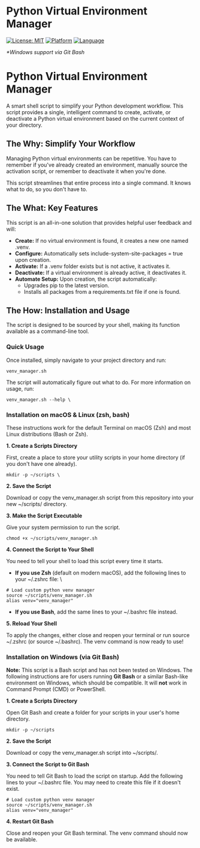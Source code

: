 
# Python Virtual Environment Manager
[![License: MIT](https://img.shields.io/badge/License-MIT-yellow.svg)](https://opensource.org/licenses/MIT)
[![Platform](https://img.shields.io/badge/Platform-macOS%20%7C%20Linux%20%7C%20Windows*-blue)](README.md#installation)
[![Language](https://img.shields.io/badge/Language-Shell%20Script-black)](venv_manager.sh)

*\*Windows support via Git Bash*


# Python Virtual Environment Manager



A smart shell script to simplify your Python development workflow. This script provides a single, intelligent command to create, activate, or deactivate a Python virtual environment based on the current context of your directory.


## The Why: Simplify Your Workflow

Managing Python virtual environments can be repetitive. You have to remember if you've already created an environment, manually source the activation script, or remember to deactivate it when you're done.

This script streamlines that entire process into a single command. It knows what to do, so you don't have to.


## The What: Key Features

This script is an all-in-one solution that provides helpful user feedback and will:



* **Create:** If no virtual environment is found, it creates a new one named .venv.
* **Configure:** Automatically sets include-system-site-packages = true upon creation.
* **Activate:** If a .venv folder exists but is not active, it activates it.
* **Deactivate:** If a virtual environment is already active, it deactivates it.
* **Automate Setup:** Upon creation, the script automatically:
    * Upgrades pip to the latest version.
    * Installs all packages from a requirements.txt file if one is found.


## The How: Installation and Usage

The script is designed to be sourced by your shell, making its function available as a command-line tool.


### Quick Usage

Once installed, simply navigate to your project directory and run:

```
venv_manager.sh

```

The script will automatically figure out what to do. For more information on usage, run:

```
venv_manager.sh --help \

```



### Installation on macOS & Linux (zsh, bash)

These instructions work for the default Terminal on macOS (Zsh) and most Linux distributions (Bash or Zsh).

**1. Create a Scripts Directory**

First, create a place to store your utility scripts in your home directory (if you don't have one already).

```
mkdir -p ~/scripts \

```


**2. Save the Script**

Download or copy the venv_manager.sh script from this repository into your new ~/scripts/ directory.

**3. Make the Script Executable**

Give your system permission to run the script.

```
chmod +x ~/scripts/venv_manager.sh 

```


**4. Connect the Script to Your Shell**

You need to tell your shell to load this script every time it starts.



* **If you use Zsh** (default on modern macOS), add the following lines to your ~/.zshrc file: \

```
# Load custom python venv manager
source ~/scripts/venv_manager.sh
alias venv="venv_manager" 

```

* **If you use Bash**, add the same lines to your ~/.bashrc file instead.

**5. Reload Your Shell**

To apply the changes, either close and reopen your terminal or run source ~/.zshrc (or source ~/.bashrc). The venv command is now ready to use!


### Installation on Windows (via Git Bash)

**Note:** This script is a Bash script and has not been tested on Windows. The following instructions are for users running **Git Bash** or a similar Bash-like environment on Windows, which should be compatible. It will **not** work in Command Prompt (CMD) or PowerShell.

**1. Create a Scripts Directory**

Open Git Bash and create a folder for your scripts in your user's home directory.

```
mkdir -p ~/scripts

```

**2. Save the Script**

Download or copy the venv_manager.sh script into ~/scripts/.

**3. Connect the Script to Git Bash**

You need to tell Git Bash to load the script on startup. Add the following lines to your ~/.bashrc file. You may need to create this file if it doesn't exist.

```
# Load custom python venv manager
source ~/scripts/venv_manager.sh
alias venv="venv_manager"

```


**4. Restart Git Bash**

Close and reopen your Git Bash terminal. The venv command should now be available.
